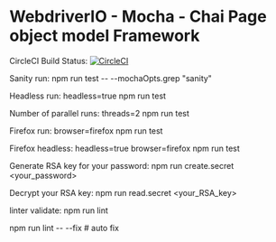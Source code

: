 # WebdriverIO - Mocha - Chai Page object model Framework

CircleCI Build Status: [![CircleCI](https://circleci.com/gh/nareshnavinash/webdriverio-mocha-chai-framework.svg?style=svg)](https://app.circleci.com/pipelines/github/nareshnavinash/webdriverio-mocha-chai-framework/)


Sanity run:
npm run test -- --mochaOpts.grep "sanity"

Headless run:
headless=true npm run test

Number of parallel runs:
threads=2 npm run test

Firefox run:
browser=firefox npm run test

Firefox headless:
headless=true browser=firefox npm run test

Generate RSA key for your password:
npm run create.secret <your_password>

Decrypt your RSA key:
npm run read.secret <your_RSA_key>

linter validate:
npm run lint

npm run lint -- --fix # auto fix
